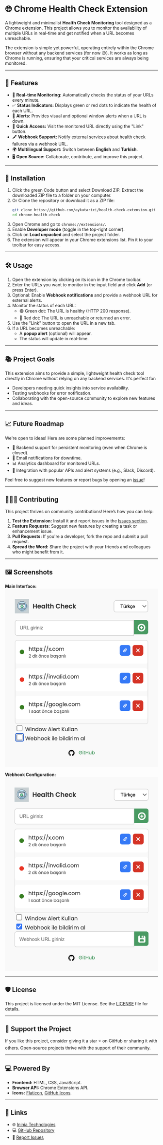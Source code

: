 # 🌐 Chrome Health Check Extension

A lightweight and minimalist **Health Check Monitoring** tool designed as a Chrome extension. This project allows you to monitor the availability of multiple URLs in real-time and get notified when a URL becomes unreachable.

The extension is simple yet powerful, operating entirely within the Chrome browser without any backend services (for now 😉). It works as long as Chrome is running, ensuring that your critical services are always being monitored.

---

## 🎯 Features

- 🔄 **Real-time Monitoring:** Automatically checks the status of your URLs every minute.
- ✅ **Status Indicators:** Displays green or red dots to indicate the health of each URL.
- 🔔 **Alerts:** Provides visual and optional window alerts when a URL is down.
- 🔗 **Quick Access:** Visit the monitored URL directly using the "Link" button.
- 🖋️ **Webhook Support:** Notify external services about health check failures via a webhook URL.
- 🌍 **Multilingual Support:** Switch between **English** and **Turkish**.
- 🖥️ **Open Source:** Collaborate, contribute, and improve this project.

---

## 🚀 Installation

1. Click the green Code button and select Download ZIP.
   Extract the downloaded ZIP file to a folder on your computer.
2. Or Clone the repository or download it as a ZIP file:
   ```bash
   git clone https://github.com/aykutarici/health-check-extension.git
   cd chrome-health-check
   ```
3. Open Chrome and go to `chrome://extensions/`.
4. Enable **Developer mode** (toggle in the top-right corner).
5. Click on **Load unpacked** and select the project folder.
6. The extension will appear in your Chrome extensions list. Pin it to your toolbar for easy access.

---

## 🛠️ Usage

1. Open the extension by clicking on its icon in the Chrome toolbar.
2. Enter the URLs you want to monitor in the input field and click **Add** (or press Enter).
3. Optional: Enable **Webhook notifications** and provide a webhook URL for external alerts.
4. Monitor the status of each URL:
    - 🟢 Green dot: The URL is healthy (HTTP 200 response).
    - 🔴 Red dot: The URL is unreachable or returned an error.
5. Use the "Link" button to open the URL in a new tab.
6. If a URL becomes unreachable:
    - A **popup alert** (optional) will appear.
    - The status will update in real-time.

---

## 📚 Project Goals

This extension aims to provide a simple, lightweight health check tool directly in Chrome without relying on any backend services. It's perfect for:

- Developers needing quick insights into service availability.
- Testing webhooks for error notification.
- Collaborating with the open-source community to explore new features and ideas.

---

## 📈 Future Roadmap

We're open to ideas! Here are some planned improvements:

- 🧩 Backend support for persistent monitoring (even when Chrome is closed).
- 📧 Email notifications for downtime.
- 📊 Analytics dashboard for monitored URLs.
- 🤖 Integration with popular APIs and alert systems (e.g., Slack, Discord).

Feel free to suggest new features or report bugs by opening an [issue](https://github.com/aykutarici/health-check-extension/issues)!

---

## 🧑‍🤝‍🧑 Contributing

This project thrives on community contributions! Here’s how you can help:

1. **Test the Extension:** Install it and report issues in the [Issues section](https://github.com/aykutarici/health-check-extension/issues).
2. **Feature Requests:** Suggest new features by creating a task or enhancement issue.
3. **Pull Requests:** If you're a developer, fork the repo and submit a pull request.
4. **Spread the Word:** Share the project with your friends and colleagues who might benefit from it.

---

## 🖼️ Screenshots

**Main Interface:**
![Main Interface](./screenshots/main_interface.png)

**Webhook Configuration:**
![Webhook Settings](./screenshots/webhook_settings.png)

---

## 🛡️ License

This project is licensed under the MIT License. See the [LICENSE](LICENSE) file for details.

---

## 🌟 Support the Project

If you like this project, consider giving it a star ⭐ on GitHub or sharing it with others. Open-source projects thrive with the support of their community.

---

## 💻 Powered By

- **Frontend:** HTML, CSS, JavaScript.
- **Browser API:** Chrome Extensions API.
- **Icons:** [Flaticon](https://flaticon.com), [GitHub Icons](https://github.com).

---

## 🔗 Links

- 🌐 [Ininia Technologies](https://ininia.com)
- 💻 [GitHub Repository](https://github.com/aykutarici/health-check-extension)
- 🐛 [Report Issues](https://github.com/aykutarici/health-check-extension/issues)

